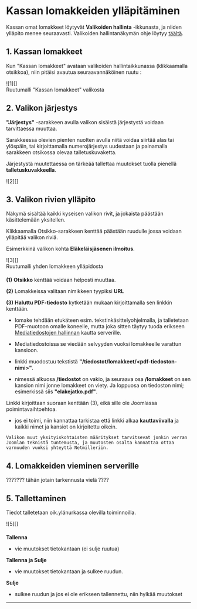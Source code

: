 # Kassan lomakkeiden ylläpitäminen

Kassan omat lomakkeet löytyvät __Valikoiden hallinta__ -ikkunasta, ja niiden
ylläpito menee seuraavasti. Valikoiden hallintanäkymän ohje löytyy [täältä][10].

## 1. Kassan lomakkeet

Kun "Kassan lomakkeet" avataan valikoiden hallintaikkunassa (klikkaamalla otsikkoa),
niin pitäisi avautua seuraavannäköinen ruutu :

<figure class="fig-n border" style="margin:0 0 20px 0">
![1][]
<figcaption>Ruutumalli "Kassan lomakkeet" valikosta</figcaption>
</figure>


## 2. Valikon järjestys

__"Järjestys"__ -sarakkeen avulla valikon sisäistä järjestystä voidaan tarvittaessa muuttaa.

Sarakkeessa olevien pienten nuolten avulla niitä voidaa siirtää alas tai ylöspäin,
tai kirjoittamalla numerojärjestys uudestaan ja painamalla sarakkeen otsikossa olevaa talletuskuvaketta.

Järjestystä muutettaessa on tärkeää tallettaa muutokset tuolla pienellä __talletuskuvakkeella__.

<figure class="fig-n border" style="margin:0 0 20px 0">
![2][]
</figure>



## 3. Valikon rivien ylläpito

Näkymä sisältää kaikki kyseisen valikon rivit, ja jokaista päästään käsittelemään yksitellen.

Klikkaamalla Otsikko-sarakkeen kenttää päästään ruudulle jossa voidaan ylläpitää valikon riviä.

Esimerkkinä valikon kohta __Eläkeläisjäsenen ilmoitus__.

<figure class="fig-n border" style="margin:0 0 20px 0">
![3][]
<figcaption>Ruutumalli yhden lomakkeen ylläpidosta</figcaption>
</figure>

__(1)__ __Otsikko__ kenttää voidaan helposti muuttaa.

__(2)__ Lomakkeissa valitaan nimikkeen tyypiksi  __URL__

__(3)__  __Haluttu PDF-tiedosto__ kytketään mukaan kirjoittamalla sen linkkin kenttään.

* lomake tehdään etukäteen esim. tekstinkäsittelyohjelmalla, ja talletetaan PDF-muotoon omalle koneelle,
mutta joka sitten täytyy tuoda erikseen [Mediatiedostojen hallinnan][11] kautta serverille.

* Mediatiedostoissa se viedään selvyyden vuoksi lomakkeelle varattun kansioon.

* linkki muodostuu tekstistä __"/tiedostot/lomakkeet/\<pdf-tiedoston-nimi\>"__.

* nimessä alkuosa __/tiedostot__ on vakio, ja seuraava osa __/lomakkeet__ on sen kansion nimi jonne lomakkeet on viety.
Ja loppuosa on tiedoston nimi; esimerkissä siis __"elakejatko.pdf"__.

Linkki kirjoittaan suoraan kenttään (3), eikä sille ole Joomlassa poimintavaihtoehtoa.

* jos ei toimi, niin kannattaa tarkistaa että linkki alkaa __kauttaviivalla__
ja kaikki nimet ja kansiot on kirjoitettu oikein.


```
Valikon muut yksityiskohtaisten määritykset tarvitsevat jonkin verran
Joomlan teknistä tuntemusta, ja muutosten osalta kannattaa ottaa
varmuuden vuoksi yhteyttä Netmilleriin.
````


## 4. Lomakkeiden vieminen serverille

??????? tähän jotain tarkennusta vielä ????


## 5. Tallettaminen

Tiedot talletetaan oik.ylänurkassa olevilla toiminnoilla.

<figure class="fig-n border" style="margin:0 0 20px 0">
![5][]
</figure>

__Tallenna__

*   vie muutokset tietokantaan (ei sulje ruutua)

__Tallenna ja Sulje__

*   vie muutokset tietokantaan ja sulkee ruudun.

__Sulje__

*   sulkee ruudun ja jos ei ole erikseen tallennettu, niin hylkää muutokset

----

[1]: kuvat/kuva86.png "Ruutumalli"
[2]: kuvat/kuva70.png "Ruutumalli"
[3]: kuvat/kuva87.png "Ruutumalli"
[5]: kuvat/kuva56.png "Ruutumalli"
[10]: pages/valikot.md
[11]: pages/mediatiedostot.md
